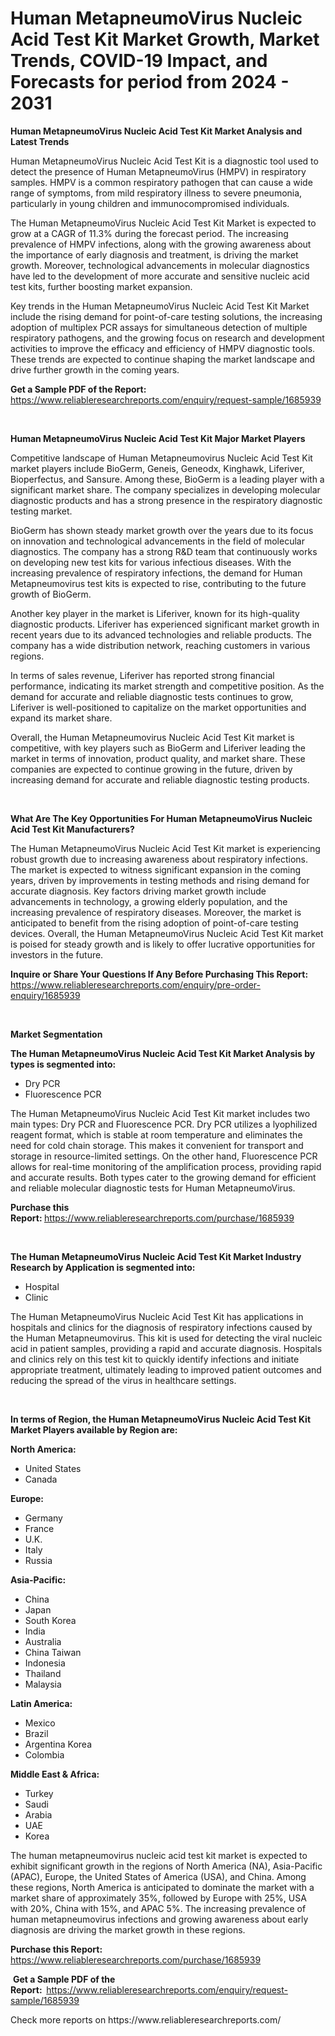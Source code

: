 <p><h1>Human MetapneumoVirus Nucleic Acid Test Kit Market Growth, Market Trends, COVID-19 Impact, and Forecasts for period from 2024 - 2031</h1></p><p><strong>Human MetapneumoVirus Nucleic Acid Test Kit Market Analysis and Latest Trends</strong></p>
<p><p>Human MetapneumoVirus Nucleic Acid Test Kit is a diagnostic tool used to detect the presence of Human MetapneumoVirus (HMPV) in respiratory samples. HMPV is a common respiratory pathogen that can cause a wide range of symptoms, from mild respiratory illness to severe pneumonia, particularly in young children and immunocompromised individuals.</p><p>The Human MetapneumoVirus Nucleic Acid Test Kit Market is expected to grow at a CAGR of 11.3% during the forecast period. The increasing prevalence of HMPV infections, along with the growing awareness about the importance of early diagnosis and treatment, is driving the market growth. Moreover, technological advancements in molecular diagnostics have led to the development of more accurate and sensitive nucleic acid test kits, further boosting market expansion.</p><p>Key trends in the Human MetapneumoVirus Nucleic Acid Test Kit Market include the rising demand for point-of-care testing solutions, the increasing adoption of multiplex PCR assays for simultaneous detection of multiple respiratory pathogens, and the growing focus on research and development activities to improve the efficacy and efficiency of HMPV diagnostic tools. These trends are expected to continue shaping the market landscape and drive further growth in the coming years.</p></p>
<p><strong>Get a Sample PDF of the Report:&nbsp;</strong> <a href="https://www.reliableresearchreports.com/enquiry/request-sample/1685939">https://www.reliableresearchreports.com/enquiry/request-sample/1685939</a></p>
<p>&nbsp;</p>
<p><strong>Human MetapneumoVirus Nucleic Acid Test Kit Major Market Players</strong></p>
<p><p>Competitive landscape of Human Metapneumovirus Nucleic Acid Test Kit market players include BioGerm, Geneis, Geneodx, Kinghawk, Liferiver, Bioperfectus, and Sansure. Among these, BioGerm is a leading player with a significant market share. The company specializes in developing molecular diagnostic products and has a strong presence in the respiratory diagnostic testing market.</p><p>BioGerm has shown steady market growth over the years due to its focus on innovation and technological advancements in the field of molecular diagnostics. The company has a strong R&D team that continuously works on developing new test kits for various infectious diseases. With the increasing prevalence of respiratory infections, the demand for Human Metapneumovirus test kits is expected to rise, contributing to the future growth of BioGerm.</p><p>Another key player in the market is Liferiver, known for its high-quality diagnostic products. Liferiver has experienced significant market growth in recent years due to its advanced technologies and reliable products. The company has a wide distribution network, reaching customers in various regions.</p><p>In terms of sales revenue, Liferiver has reported strong financial performance, indicating its market strength and competitive position. As the demand for accurate and reliable diagnostic tests continues to grow, Liferiver is well-positioned to capitalize on the market opportunities and expand its market share.</p><p>Overall, the Human Metapneumovirus Nucleic Acid Test Kit market is competitive, with key players such as BioGerm and Liferiver leading the market in terms of innovation, product quality, and market share. These companies are expected to continue growing in the future, driven by increasing demand for accurate and reliable diagnostic testing products.</p></p>
<p>&nbsp;</p>
<p><strong>What Are The Key Opportunities For Human MetapneumoVirus Nucleic Acid Test Kit Manufacturers?</strong></p>
<p><p>The Human MetapneumoVirus Nucleic Acid Test Kit market is experiencing robust growth due to increasing awareness about respiratory infections. The market is expected to witness significant expansion in the coming years, driven by improvements in testing methods and rising demand for accurate diagnosis. Key factors driving market growth include advancements in technology, a growing elderly population, and the increasing prevalence of respiratory diseases. Moreover, the market is anticipated to benefit from the rising adoption of point-of-care testing devices. Overall, the Human MetapneumoVirus Nucleic Acid Test Kit market is poised for steady growth and is likely to offer lucrative opportunities for investors in the future.</p></p>
<p><strong>Inquire or Share Your Questions If Any Before Purchasing This Report:</strong> <a href="https://www.reliableresearchreports.com/enquiry/pre-order-enquiry/1685939">https://www.reliableresearchreports.com/enquiry/pre-order-enquiry/1685939</a></p>
<p>&nbsp;</p>
<p><strong>Market Segmentation</strong></p>
<p><strong>The Human MetapneumoVirus Nucleic Acid Test Kit Market Analysis by types is segmented into:</strong></p>
<p><ul><li>Dry PCR</li><li>Fluorescence PCR</li></ul></p>
<p><p>The Human MetapneumoVirus Nucleic Acid Test Kit market includes two main types: Dry PCR and Fluorescence PCR. Dry PCR utilizes a lyophilized reagent format, which is stable at room temperature and eliminates the need for cold chain storage. This makes it convenient for transport and storage in resource-limited settings. On the other hand, Fluorescence PCR allows for real-time monitoring of the amplification process, providing rapid and accurate results. Both types cater to the growing demand for efficient and reliable molecular diagnostic tests for Human MetapneumoVirus.</p></p>
<p><strong>Purchase this Report:&nbsp;</strong><a href="https://www.reliableresearchreports.com/purchase/1685939">https://www.reliableresearchreports.com/purchase/1685939</a></p>
<p>&nbsp;</p>
<p><strong>The Human MetapneumoVirus Nucleic Acid Test Kit Market Industry Research by Application is segmented into:</strong></p>
<p><ul><li>Hospital</li><li>Clinic</li></ul></p>
<p><p>The Human MetapneumoVirus Nucleic Acid Test Kit has applications in hospitals and clinics for the diagnosis of respiratory infections caused by the Human Metapneumovirus. This kit is used for detecting the viral nucleic acid in patient samples, providing a rapid and accurate diagnosis. Hospitals and clinics rely on this test kit to quickly identify infections and initiate appropriate treatment, ultimately leading to improved patient outcomes and reducing the spread of the virus in healthcare settings.</p></p>
<p>&nbsp;</p>
<p><strong>In terms of Region, the Human MetapneumoVirus Nucleic Acid Test Kit Market Players available by Region are:</strong></p>
<p>
    <p> <strong> North America: </strong>
        <ul>
            <li>United States</li>
            <li>Canada</li>
        </ul>
        </p> 
    <p> <strong> Europe: </strong>
        <ul>
            <li>Germany</li>
            <li>France</li>
            <li>U.K.</li>
            <li>Italy</li>
            <li>Russia</li>
        </ul>
        </p> 
    <p> <strong> Asia-Pacific: </strong>
        <ul>
            <li>China</li>
            <li>Japan</li>
            <li>South Korea</li>
            <li>India</li>
            <li>Australia</li>
            <li>China Taiwan</li>
            <li>Indonesia</li>
            <li>Thailand</li>
            <li>Malaysia</li>
        </ul>
        </p> 
    <p> <strong> Latin America: </strong>
        <ul>
            <li>Mexico</li>
            <li>Brazil</li>
            <li>Argentina Korea</li>
            <li>Colombia</li>
        </ul>
        </p> 
    <p> <strong> Middle East & Africa: </strong>
        <ul>
            <li>Turkey</li>
            <li>Saudi</li>
            <li>Arabia</li>
            <li>UAE</li>
            <li>Korea</li>
        </ul>
    </p>
    </p>
<p><p>The human metapneumovirus nucleic acid test kit market is expected to exhibit significant growth in the regions of North America (NA), Asia-Pacific (APAC), Europe, the United States of America (USA), and China. Among these regions, North America is anticipated to dominate the market with a market share of approximately 35%, followed by Europe with 25%, USA with 20%, China with 15%, and APAC 5%. The increasing prevalence of human metapneumovirus infections and growing awareness about early diagnosis are driving the market growth in these regions.</p></p>
<p><strong>Purchase this Report: </strong><a href="https://www.reliableresearchreports.com/purchase/1685939">https://www.reliableresearchreports.com/purchase/1685939</a></p>
<p>&nbsp;<strong>Get a Sample PDF of the Report:&nbsp;&nbsp;</strong><a href="https://www.reliableresearchreports.com/enquiry/request-sample/1685939">https://www.reliableresearchreports.com/enquiry/request-sample/1685939</a></p>
<p><strong></strong></p>
<p>Check more reports on https://www.reliableresearchreports.com/</p>